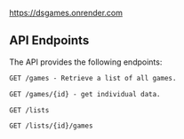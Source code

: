 
https://dsgames.onrender.com

## API Endpoints
The API provides the following endpoints:

```markdown
GET /games - Retrieve a list of all games.

GET /games/{id} - get individual data.

GET /lists

GET /lists/{id}/games
```

